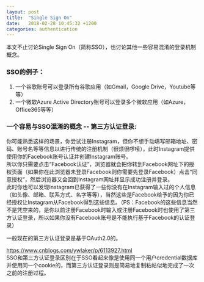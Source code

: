 ```yaml
---
layout: post
title:  "Single Sign On"
date:   2018-02-28 10:45:32 +1200
categories: authentication
---
```

本文不止讨论Single Sign On（简称SSO），也讨论其他一些容易混淆的登录机制概念。  
  
### SSO的例子：  
1. 一个谷歌账号可以登录所有谷歌应用（如Gmail，Google Drive，Youtube等等）
2. 一个微软Azure Active Directory账号可以登录多个微软应用（如Azure，Office365等等）
  
### 一个容易与SSO混淆的概念 -- 第三方认证登录:  
你可能熟悉这样的场景，你尝试注册Instagram，但你不想手动填写邮箱地址、密码、账号名等等信息以进行传统的注册机制（很烦很啰嗦），此时Instagram提供使用你的Facebook账号认证并创建Instagram账号。  
所以你只需要点击“Facebook认证”，浏览器就会把你转到Facebook网址下的授权页面（如果你在此浏览器未登录Facebook则你需要先登录Facebook）点击“同意授权”，然后浏览器又会回到Instagram网址并显示成功注册并登录。  
此时你也可以发现Instagram已获得了一些你没有在Instagram输入过的个人信息（如头像、邮箱、联系方式、名字等等），当然这些是Facebook给予的因为你已经授权让Instagram从Facebook得到这些信息。（PS：Facebook的这些信息当然不是凭空来的，是你以前注册Facebook时输入或注册Facebook时也使用了第三方认证登录，所以如果你没有Facebook账号是不能执行基于Facebook的认证登录）  
  
一般现在的第三方认证登录是基于OAuth2.0的。  
  
https://www.cnblogs.com/ywlaker/p/6113927.html  
SSO和第三方认证登录区别在于SSO看起来像是使用同一个用户credential数据库并使用同一个cookie的，而第三方认证登录则是简易地复制粘帖似地完成了一次之前的注册过程。  